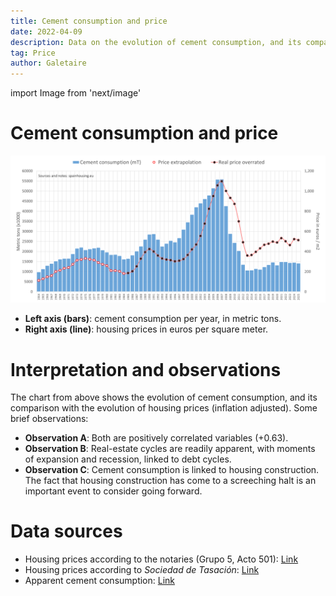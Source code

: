 ```yaml
---
title: Cement consumption and price
date: 2022-04-09
description: Data on the evolution of cement consumption, and its comparison with the evolution of housing prices — inflation adjusted —. Both historically highly correlated variables.
tag: Price
author: Galetaire
---
```


import Image from 'next/image'

# Cement consumption and price

![Consumo de cemento](/images/cement.png)

- **Left axis (bars)**: cement consumption per year, in metric tons.
- **Right axis (line)**: housing prices in euros per square meter.

# Interpretation and observations

The chart from above shows the evolution of cement consumption, and its comparison with the evolution of housing prices (inflation adjusted). Some brief observations:

- **Observation A**: Both are positively correlated variables (+0.63).
- **Observation B**: Real-estate cycles are readily apparent, with moments of expansion and recession, linked to debt cycles.
- **Observation C**: Cement consumption is linked to housing construction. The fact that housing construction has come to a screeching halt is an important event to consider going forward.

# Data sources

- Housing prices according to the notaries (Grupo 5, Acto 501): [Link](http://www.notariado.org/liferay/web/cien/estadisticas-al-completo)
- Housing prices according to _Sociedad de Tasación_: [Link](https://www.st-tasacion.es/informe-de-tendencias-digital/)
- Apparent cement consumption: [Link](https://tematicas.org/sintesis-economica/indicadores-de-produccion-y-demanda-nacional/consumo-aparente-de-cemento/)
